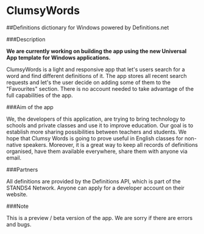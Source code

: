 ClumsyWords
===========

##Definitions dictionary for Windows powered by Definitions.net

###Description

**We are currently working on building the app using the new Universal App template for Windows applications.**

ClumsyWords is a light and responsive app that let's users search for a word and find different definitions of it. The app stores all recent search requests and let's the user decide on adding some of them to the "Favourites" section. There is no account needed to take advantage of the full capabilities of the app.

###Aim of the app

We, the developers of this application, are trying to bring technology to schools and private classes and use it to improve education. Our goal is to establish more sharing possibilities between teachers and students. We hope that Clumsy Words is going to prove useful in English classes for non-native speakers. Moreover, it is a great way to keep all records of definitions organised, have them available everywhere, share them with anyone via email.

###Partners

All definitions are provided by the Definitions API, which is part of the STANDS4 Network. Anyone can apply for a developer account on their website.

###Note

This is a preview / beta version of the app. We are sorry if there are errors and bugs.
